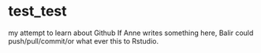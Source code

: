# test_test
my attempt to learn about Github
If Anne writes something here, Balir could push/pull/commit/or what ever this to Rstudio.
